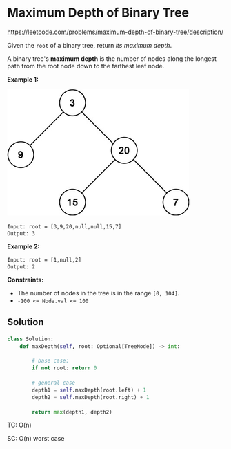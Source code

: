 # Maximum Depth of Binary Tree

https://leetcode.com/problems/maximum-depth-of-binary-tree/description/

Given the `root` of a binary tree, return *its maximum depth*.

A binary tree's **maximum depth** is the number of nodes along the longest path from the root node down to the farthest leaf node.

 

**Example 1:**

![img](./assets/tmp-tree.jpg)

```
Input: root = [3,9,20,null,null,15,7]
Output: 3
```

**Example 2:**

```
Input: root = [1,null,2]
Output: 2
```

 

**Constraints:**

- The number of nodes in the tree is in the range `[0, 104]`.
- `-100 <= Node.val <= 100`



## Solution

```python
class Solution:
    def maxDepth(self, root: Optional[TreeNode]) -> int:
        
        # base case:
        if not root: return 0

        # general case
        depth1 = self.maxDepth(root.left) + 1
        depth2 = self.maxDepth(root.right) + 1

        return max(depth1, depth2)
```

TC: O(n)

SC: O(n) worst case
